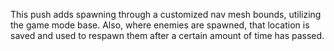 This push adds spawning through a customized nav mesh bounds, utilizing the game mode base. Also, where enemies are spawned, that location is saved and used to respawn them after a certain amount of time has passed.
